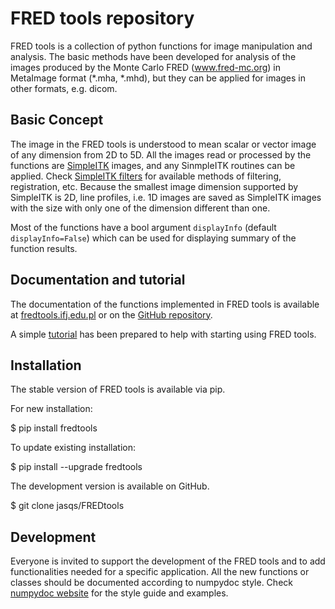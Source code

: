 FRED tools repository
================================

FRED tools is a collection of python functions for image manipulation and analysis. The basic methods have been developed for analysis of the images produced by the Monte Carlo FRED (www.fred-mc.org) in MetaImage format (*.mha, *.mhd), but they can be applied for images in other formats, e.g. dicom.

Basic Concept
----------------------------
The image in the FRED tools is understood to mean scalar or vector image of any dimension from 2D to 5D. All the images read or processed by the functions are [SimpleITK](www.simpleitk.readthedocs.io) images, and any SinmpleITK routines can be applied. Check [SimpleITK filters](www.simpleitk.readthedocs.io/en/master/filters.html) for available methods of filtering, registration, etc. Because the smallest image dimension supported by SimpleITK is 2D, line profiles, i.e. 1D images are saved as SimpleITK images with the size with only one of the dimension different than one.

Most of the functions have a bool argument ``displayInfo`` (default ``displayInfo=False``) which can be used for displaying summary of the function results.

Documentation and tutorial
----------------------------
The documentation of the functions implemented in FRED tools is available at [fredtools.ifj.edu.pl](https://www.fredtools.ifj.edu.pl) or on the [GitHub repository](https://github.com/jasqs/FREDtools).

A simple [tutorial](https://github.com/jasqs/FREDtools/blob/main/examples/FREDtools%20Tutorial.ipynb) has been prepared to help with starting using FRED tools.


Installation
----------------------------
The stable version of FRED tools is available via pip.

For new installation:

  $ pip install fredtools

To update existing installation:

$ pip install --upgrade fredtools

The development version is available on GitHub.

   $ git clone jasqs/FREDtools


Development
----------------------------
Everyone is invited to support the development of the FRED tools and to add functionalities needed for a specific application.
All the new functions or classes should be documented according to numpydoc style. Check [numpydoc website](www.numpydoc.readthedocs.io) for the style guide and examples.

